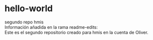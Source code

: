 # hello-world
segundo repo hmis  
Información añadida en la rama readme-edits:  
Este es el segundo repositorio creado para hmis en la cuenta de Oliver.

